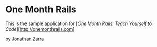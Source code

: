# One Month Rails

This is the sample application for
[*One Month Rails: Teach Yourself to Code*][http://onemonthrails.com]

by [Jonathan Zarra](http://jonathanzarra.com)